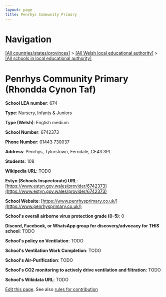 ```yaml
---
layout: page
title: Penrhys Community Primary
---
```

# Navigation

[[All countries/states/provinces]](../../..) > [[All Welsh local educational authority]](../..) > [[All schools in local educational authority]](..)

# Penrhys Community Primary (Rhondda Cynon Taf)

**School LEA number**: 674

**Type**: Nursery, Infants & Juniors

**Type (Welsh)**: English medium

**School Number**: 6742373

**Phone Number**: 01443 730037

**Address**: Penrhys, Tylorstown, Ferndale, CF43 3PL

**Students**: 108

**Wikipedia URL**: TODO

**Estyn (Schools Inspectorate) URL**: [https://www.estyn.gov.wales/provider/6742373](https://www.estyn.gov.wales/provider/6742373)

**School Website**: [https://www.penrhysprimary.co.uk/](https://www.penrhysprimary.co.uk/)

**School's overall airborne virus protection grade (0-5)**: 0

**Discord, Facebook, or WhatsApp group for discovery/advocacy for THIS school**: TODO

**School's policy on Ventilation**: TODO

**School's Ventilation Work Completion**: TODO

**School's Air-Purification**: TODO

**School's CO2 monitoring to actively drive ventilation and filtration**: TODO

**School's Wikidata URL**: TODO




[Edit this page](https://github.com/ventilate-schools/Wales/edit/prif/./Rhondda_Cynon_Taf/Penrhys_Community_Primary.md). See also [rules for contribution](../../../contribution-rules/)